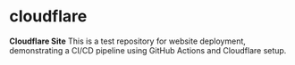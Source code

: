 # cloudflare
**Cloudflare Site**
This is a test repository for website deployment, demonstrating a CI/CD pipeline using GitHub Actions and Cloudflare setup.
